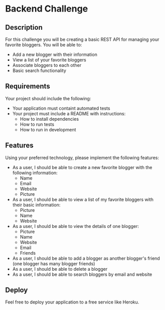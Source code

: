 # Backend Challenge

## Description

For this challenge you will be creating a basic REST API for managing your favorite bloggers. You will be able to:

- Add a new blogger with their information
- View a list of your favorite bloggers
- Associate bloggers to each other
- Basic search functionality

## Requirements

Your project should include the following:

- Your application must containt automated tests
- Your project must include a README with instructions:
  - How to install dependencies
  - How to run tests
  - How to run in development

## Features

Using your preferred technology, please implement the following features:

- As a user, I should be able to create a new favorite blogger with the following information:
  - Name
  - Email
  - Website
  - Picture
- As a user, I should be able to view a list of my favorite bloggers with their basic information:
  - Picture
  - Name
  - Website
- As a user, I should be able to view the details of one blogger:
  - Picture
  - Name
  - Website
  - Email
  - Friends
- As a user, I should be able to add a blogger as another blogger's friend (one blogger has many blogger friends)
- As a user, I should be able to delete a blogger
- As a user, I should be able to search bloggers by email and website

## Deploy

Feel free to deploy your application to a free service like Heroku.  
